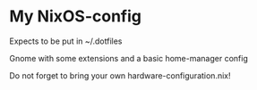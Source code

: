 # My NixOS-config

Expects to be put in ~/.dotfiles

Gnome with some extensions and a basic home-manager config

Do not forget to bring your own hardware-configuration.nix!
